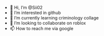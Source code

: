 - 👋 Hi, I’m @Sii02
- 👀 I’m interested in github
- 🌱 I’m currently learning criminology collage
- 💞️ I’m looking to collaborate on roblox
- 📫 How to reach me via google

<!---
Sii02/Sii02 is a ✨ special ✨ repository because its `README.md` (this file) appears on your GitHub profile.
You can click the Preview link to take a look at your changes.
--->
